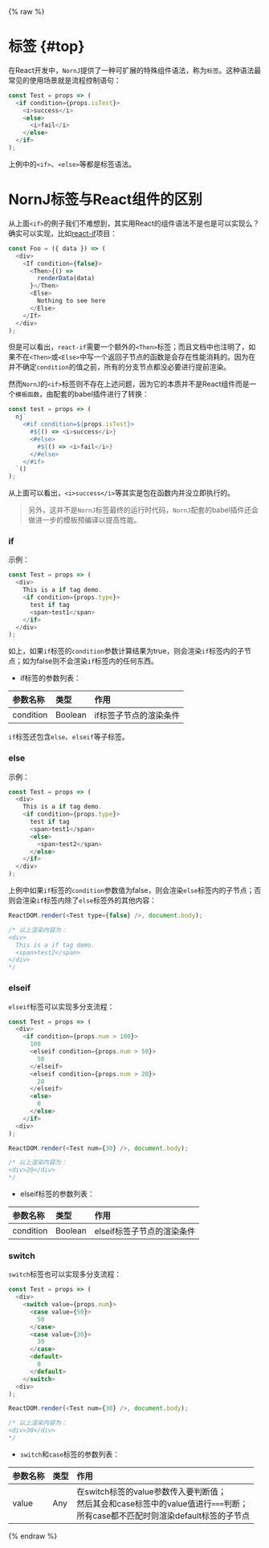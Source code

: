 {% raw %}
# 标签 {#top}

在React开发中，`NornJ`提供了一种可扩展的特殊组件语法，称为`标签`。这种语法最常见的使用场景就是流程控制语句：

```js
const Test = props => (
  <if condition={props.isTest}>
    <i>success</i>
    <else>
      <i>fail</i>
    </else>
  </if>
);
```

上例中的`<if>`、`<else>`等都是标签语法。

# NornJ标签与React组件的区别

从上面`<if>`的例子我们不难想到，其实用React的组件语法不是也是可以实现么？确实可以实现，比如[react-if](https://github.com/romac/react-if)项目：

```js
const Foo = ({ data }) => (
  <div>
    <If condition={false}>
      <Then>{() =>
        renderData(data)
      }</Then>
      <Else>
        Nothing to see here
      </Else>
    </If>
  </div>
);
```

但是可以看出，`react-if`需要一个额外的`<Then>`标签；而且文档中也注明了，如果不在`<Then>`或`<Else>`中写一个返回子节点的函数是会存在性能消耗的。因为在并不确定`condition`的值之前，所有的分支节点都没必要进行提前渲染。

然而`NornJ`的`<if>`标签则不存在上述问题，因为它的本质并不是React组件而是一个`模板函数`，由配套的babel插件进行了转换：

```js
const test = props => (
  nj`
    <#if condition=${props.isTest}>
      #${() => <i>success</i>}
      <#else>
        #${() => <i>fail</i>}
      </#else>
    </#if>
  `()
);
```

从上面可以看出，`<i>success</i>`等其实是包在函数内并没立即执行的。

> 另外，这并不是`NornJ`标签最终的运行时代码，`NornJ`配套的babel插件还会做进一步的模板预编译以提高性能。

### if

示例：

```js
const Test = props => (
  <div>
    This is a if tag demo.
    <if condition={props.type}>
      test if tag
      <span>test1</span>
    </if>
  </div>
);
```

如上，如果`if`标签的`condition`参数计算结果为true，则会渲染`if`标签内的子节点；如为false则不会渲染`if`标签内的任何东西。

* if标签的参数列表：

| 参数名称           | 类型            | 作用            |
|:------------------|:----------------|:----------------|
| condition           | Boolean       | if标签子节点的渲染条件 |

`if`标签还包含`else`、`elseif`等子标签。

### else

示例：

```js
const Test = props => (
  <div>
    This is a if tag demo.
    <if condition={props.type}>
      test if tag
      <span>test1</span>
      <else>
        <span>test2</span>
      </else>
    </if>
  </div>
);
```

上例中如果`if`标签的`condition`参数值为false，则会渲染`else`标签内的子节点；否则会渲染`if`标签内除了`else`标签外的其他内容：

```js
ReactDOM.render(<Test type={false} />, document.body);

/* 以上渲染内容为：
<div>
  This is a if tag demo.
  <span>test2</span>
</div>
*/
```

### elseif

`elseif`标签可以实现多分支流程：

```js
const Test = props => (
  <div>
    <if condition={props.num > 100}>
      100
      <elseif condition={props.num > 50}>
        50
      </elseif>
      <elseif condition={props.num > 20}>
        20
      </elseif>
      <else>
        0
      </else>
    </if>
  <div>
);

ReactDOM.render(<Test num={30} />, document.body);

/* 以上渲染内容为：
<div>20</div>
*/
```

* elseif标签的参数列表：

| 参数名称           | 类型            | 作用            |
|:------------------|:----------------|:----------------|
| condition           | Boolean       | elseif标签子节点的渲染条件 |

### switch

`switch`标签也可以实现多分支流程：

```js
const Test = props => (
  <div>
    <switch value={props.num}>
      <case value={50}>
        50
      </case>
      <case value={30}>
        30
      </case>
      <default>
        0
      </default>
    </switch>
  <div>
);

ReactDOM.render(<Test num={30} />, document.body);

/* 以上渲染内容为：
<div>30</div>
*/
```

* `switch`和`case`标签的参数列表：

| 参数名称           | 类型            | 作用            |
|:------------------|:----------------|:----------------|
| value           | Any       | 在switch标签的value参数传入要判断值；<br>然后其会和case标签中的value值进行`===`判断；<br>所有case都不匹配时则渲染default标签的子节点 |

<!--
* 标签语法

在`NornJ`模板中`标签`使用闭合的xml节点元素形式定义，节点名称为`#`+`标签名称`，也可定义元素节点参数，语法与普通元素节点类似：

```html
<#ext {{prop1}} {{prop2}} checked prop3="test{{no}}">
  {{children}}
</#ext>
```

* 标签内每个插值变量也都可以使用过滤器或表达式，这样就可以实现更复杂的逻辑，例如：

```html
<#ext {{value1.trim() | filter1}} {{ value2.length * 2 }}>
  test block
</#ext>
```

## 自定义标签

* 标签可支持自定义，这样就可以自行为模板实现各种各样的逻辑及功能。例如实现一个`customIf`全局标签：

```html
<#customIf {{value.trim()}} useUnless>
  test if
  <#else>
    test else
  </#else>
</#customIf>
```

```js
//每个标签都是一个函数，使用nj.registerExtension方法全局注册
nj.registerExtension('customIf', (value, options) => {  //options参数会自动放置在参数列表最后一个，保存一些模板内部成员
  let valueR, ret;
  if (!options.props.useUnless) {  //#customIf标签的useUnless参数，使用options.props.paramName的方式获取
    valueR = !!value;  //"value"即为插值变量"{{value.trim()}}"的执行结果
  } else {
    valueR = !!!value;
  }

  if (valueR) {
    ret = options.result();  //输出标签的子节点，即"test if"
  }
  else {
    ret = options.props['else'];  //输出<#else>的子节点，即"test else"
  }

  return ret;
});
```

* 可以一次定义多个全局标签：

```js
nj.registerExtension({
  customIf: (val, option) => {...},
  customSwitch: (val, option) => {...}
});
```

### 局部标签

* 还可以使用局部标签，将标签函数定义为插值变量即可：

```js
nj`
<#customIf {{true}}>
  test if
</#customIf>`({
  customIf: (val, option) => {...}
});
```

`NornJ`可以利用局部标签的特性，来为一些实际场景提供代码逻辑与结构的分离，例如这个[Ant Design表单验证组件的例子](https://github.com/joe-sky/nornj-cli/blob/master/docs/guides/antDesign.md#%E8%A1%A8%E5%8D%95%E9%AA%8C%E8%AF%81%E7%BB%84%E4%BB%B6%E4%BD%BF%E7%94%A8%E6%96%B9%E6%B3%95)。

### 标签内部的options参数

* 注册标签函数的最后一个参数即为options参数，它是一个对象类型。从options中可以获取到模板内部的一些值，主要用于实现一些复杂的模板扩展功能，如下所示：

```js
nj.registerExtension('customIf', (value, options) => {
  const ctx = options.context;
  console.log(ctx.getData('id'));   //输出100
  console.log(ctx.data[0]);         //输出1
  console.log(ctx.parent.data[0]);  //输出{ list: [1] }
  console.log(ctx.index);           //输出0

  if (value) {
    return options.result();  //输出0
  }
});

nj`
<#each {{list}}>
  <#customIf {{this > 0}}>
    {{@index}}
  </#customIf>
</#each>
`({ list: [1] }, { id: 100 });
```

options参数列表(更多参数及细节待补充)：

| 参数名称           | 类型            | 作用            |
|:------------------|:----------------|:----------------|
| _njOpts           | Object          | 主要用在标签参数数量不固定时，用来判断是否为options参数 |
| context           | Object          | 模板内部的上下文数据 |
| result            | Function        | 执行此函数后，获得当前标签的子节点执行结果 |
| props             | Object          | 当前标签的各行内属性值(即`<#exTag a=1 b=2>`中的`a`和`b`) |
| name              | String          | 当前标签的名称 |
| parentName        | String          | 上一层标签的名称 |

## 内置标签

* 具体请看[内置标签](built-inExtensionTag.md)。
-->
{% endraw %}